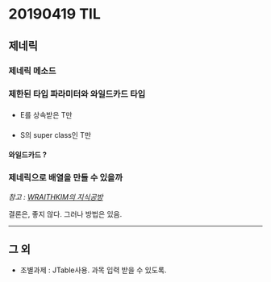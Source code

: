 # 20190419 TIL

## 제네릭

### 제네릭 메소드

### 제한된 타입 파라미터와 와일드카드 타입

#### <T enxtends E>

- E를 상속받은 T만

#### <T super S>

- S의 super class인 T만

#### 와일드카드 ?

### 제네릭으로 배열을 만들 수 있을까

_참고 : [WRAITHKIM의 지식공방](https://wraithkim.wordpress.com/2015/09/09/java-%EC%A0%9C%EB%84%88%EB%A6%AD-%EB%B0%B0%EC%97%B4%EC%9D%84-%EC%82%AC%EC%9A%A9%ED%95%98%EC%A7%80-%EB%A7%90%EC%95%84%EC%95%BC-%EB%90%98%EB%8A%94-%EC%9D%B4%EC%9C%A0/)_

결론은, 좋지 않다. 그러나 방법은 있음.

---

## 그 외

- 조별과제 : JTable사용. 과목 입력 받을 수 있도록.